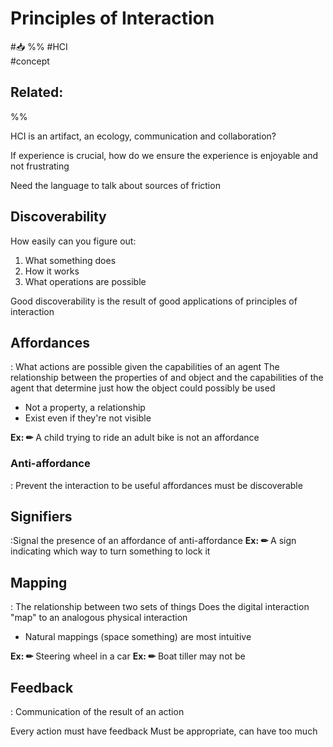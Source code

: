 # Principles of Interaction
#📥 
%%
#HCI 	
#concept

**Related:**
-  

%%

HCI is an artifact, an ecology, communication and collaboration?

If experience is crucial, how do we ensure the experience is enjoyable and not frustrating

Need the language to talk about sources of friction

## Discoverability

How easily can you figure out:
1. What something does
2. How it works
3. What operations are possible

Good discoverability is the result of good applications of principles of interaction


## Affordances
: What actions are possible given the capabilities of an agent 
The relationship between the properties of and object and the capabilities of the agent that determine just how the object could possibly be used
- Not a property, a relationship 
- Exist even if they're not visible 

**Ex: ✏** A child trying to ride an adult bike is not an affordance 

### Anti-affordance 
: Prevent the interaction
to be useful affordances must be discoverable

## Signifiers 

:Signal the presence of an affordance of anti-affordance
**Ex: ✏** A sign indicating which way to turn something to lock it 


## Mapping

: The relationship between two sets of things
Does the digital interaction "map" to an analogous physical interaction
- Natural mappings (space something) are most intuitive

**Ex: ✏** Steering wheel in a car
**Ex: ✏** Boat tiller may not be

## Feedback

: Communication of the result of an action

Every action must have feedback
Must be appropriate, can have too much 

